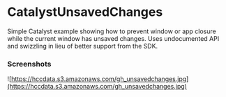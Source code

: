 #  CatalystUnsavedChanges

Simple Catalyst example showing how to prevent window or app closure while the current window has unsaved changes. Uses undocumented API and swizzling in lieu of better support from the SDK.

### Screenshots

![https://hccdata.s3.amazonaws.com/gh_unsavedchanges.jpg](https://hccdata.s3.amazonaws.com/gh_unsavedchanges.jpg)
